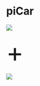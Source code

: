 # piCar

![](http://ecx.images-amazon.com/images/I/51RFUufFqCL.jpg)

<span style="font-size: 500%">+</span>

![](http://upload.wikimedia.org/wikipedia/commons/4/45/Raspberry_Pi_-_Model_A.jpg)
